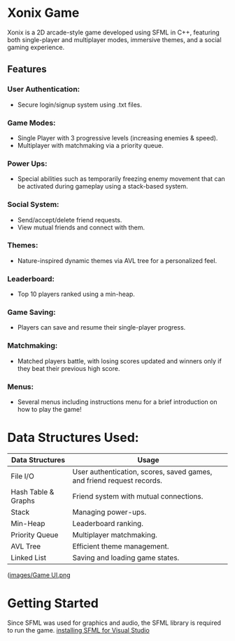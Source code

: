 # Xonix Game
Xonix is a 2D arcade-style game developed using SFML in C++, featuring both single-player and multiplayer modes, immersive themes, and a social gaming experience.
## Features
### User Authentication: 
- Secure login/signup system using .txt files.
### Game Modes:
- Single Player with 3 progressive levels (increasing enemies & speed).
- Multiplayer with matchmaking via a priority queue.
### Power Ups:
- Special abilities such as temporarily freezing enemy movement that can be activated during gameplay using a stack-based system.
### Social System:
- Send/accept/delete friend requests.
- View mutual friends and connect with them.
### Themes:
- Nature-inspired dynamic themes via AVL tree for a personalized feel.
### Leaderboard:
- Top 10 players ranked using a min-heap.
### Game Saving:
- Players can save and resume their single-player progress.
### Matchmaking:
- Matched players battle, with losing scores updated and winners only if they beat their previous high score.
### Menus:
- Several menus including instructions menu for a brief introduction on how to play the game!
# Data Structures Used:
|Data Structures| Usage |
|---| --- |
|File I/O| User authentication, scores, saved games, and friend request records.|
|Hash Table & Graphs| Friend system with mutual connections.|
|Stack| Managing power-ups.|
|Min-Heap| Leaderboard ranking.|
|Priority Queue| Multiplayer matchmaking.|
|AVL Tree| Efficient theme management.|
|Linked List| Saving and loading game states.|
([images/Game UI.png](https://github.com/ImamaSarwar/Xonix-Game/blob/d0da928de7df3a22db63fd1f94bb710570004719/images/Game%20UI.png)
# Getting Started
Since SFML was used for graphics and audio, the SFML library is required to run the game. [installing SFML for Visual Studio](https://www.youtube.com/watch?v=lFzpkvrscs4)
